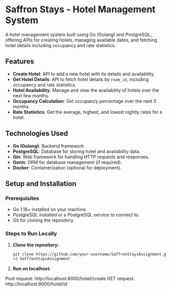 # Saffron Stays - Hotel Management System

A hotel management system built using Go (Golang) and PostgreSQL, offering APIs for creating hotels, managing available dates, and fetching hotel details including occupancy and rate statistics.

## Features

- **Create Hotel**: API to add a new hotel with its details and availability.
- **Get Hotel Details**: API to fetch hotel details by `room_id`, including occupancy and rate statistics.
- **Hotel Availability**: Manage and view the availability of hotels over the next few months.
- **Occupancy Calculation**: Get occupancy percentage over the next 5 months.
- **Rate Statistics**: Get the average, highest, and lowest nightly rates for a hotel.

## Technologies Used

- **Go (Golang)**: Backend framework.
- **PostgreSQL**: Database for storing hotel and availability data.
- **Gin**: Web framework for handling HTTP requests and responses.
- **Gorm**: ORM for database management (if required).
- **Docker**: Containerization (optional for deployment).

## Setup and Installation

### Prerequisites

- Go 1.18+ installed on your machine.
- PostgreSQL installed or a PostgreSQL service to connect to.
- Git for cloning the repository.

### Steps to Run Locally

1. **Clone the repository:**

   ```bash
   git clone https://github.com/your-username/SaffronStaysAssignment.git
   cd SaffronStaysAssignment


2. **Run on localhost:**

  Post request: http://localhost:8000/hotel/create
  GET  request: http://localhost:8000/hotel/id


   
